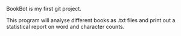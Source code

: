 BookBot is my first git project. 

This program will analyse different books as .txt files and print out a statistical report on word and character counts.
